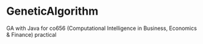# GeneticAlgorithm
GA with Java for co656 (Computational Intelligence in Business, Economics & Finance) practical
